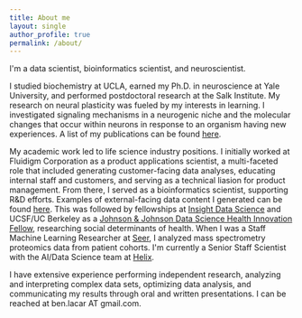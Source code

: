 ```yaml
---
title: About me
layout: single
author_profile: true
permalink: /about/
---
```


I'm a data scientist, bioinformatics scientist, and neuroscientist.

I studied biochemistry at UCLA, earned my Ph.D. in neuroscience at Yale University, and performed postdoctoral research at the Salk Institute. My research on neural plasticity was fueled by my interests in learning. I investigated signaling mechanisms in a neurogenic niche and the molecular changes that occur within neurons in response to an organism having new experiences. A list of my publications can be found [here](https://scholar.google.com/citations?user=wGG8V78AAAAJ&hl=en).

My academic work led to life science industry positions. I initially worked at Fluidigm Corporation as a product applications scientist, a multi-faceted role that included generating customer-facing data analyses, educating internal staff and customers, and serving as a technical liasion for product management. From there, I served as a bioinformatics scientist, supporting R&D efforts. Examples of external-facing data content I generated can be found [here](https://benslack19.github.io/projects/5_professional_projects/). This was followed by fellowships at [Insight Data Science](https://www.insightdatascience.com) and UCSF/UC Berkeley as a [Johnson & Johnson Data Science Health Innovation Fellow](https://innovateforhealth.berkeley.edu), researching social determinants of health. When I was a Staff Machine Learning Researcher at [Seer](https://seer.bio), I analyzed mass spectrometry proteomics data from patient cohorts. I'm currently a Senior Staff Scientist with the AI/Data Science team at [Helix](https://www.helix.com).

I have extensive experience performing independent research, analyzing and interpreting complex data sets, optimizing data analysis, and communicating my results through oral and written presentations. I can be reached at ben.lacar AT gmail.com.